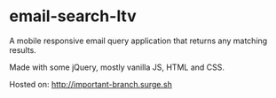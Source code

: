 # email-search-ltv

A mobile responsive email query application that returns any matching results.

Made with some jQuery, mostly vanilla JS, HTML and CSS.

Hosted on: http://important-branch.surge.sh